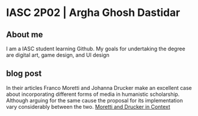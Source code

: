 # IASC  2P02 | Argha Ghosh Dastidar

## About me

I am a IASC student learning Github. My goals for undertaking the degree are digital art, game design, and UI design
![]()

## blog post
In their articles Franco Moretti and Johanna Drucker make an excellent case about incorporating different forms of media in humanistic scholarship. Although arguing for the same cause the proposal for its implementation vary considerably between the two. [Moretti and Drucker in Context](blog.md)
